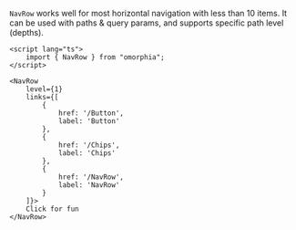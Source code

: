 `NavRow` works well for most horizontal navigation with less than 10 items. It can be used with paths & query params, and supports specific path level (depths).

```svelte example
<script lang="ts">
    import { NavRow } from "omorphia";
</script>

<NavRow
    level={1}
    links={[
        {
            href: '/Button',
            label: 'Button'
        },
        {
            href: '/Chips',
            label: 'Chips'
        },
        {
            href: '/NavRow',
            label: 'NavRow'
        }
    ]}>
    Click for fun
</NavRow>
```